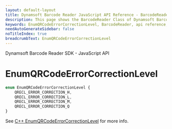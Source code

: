 ```yaml
---
layout: default-layout
title: Dynamsoft Barcode Reader JavaScript API Reference - BarcodeReader
description: This page shows the BarcodeReader Class of Dynamsoft Barcode Reader JavaScript SDK.
keywords: EnumQRCodeErrorCorrectionLevel, BarcodeReader, api reference, javascript, js
needAutoGenerateSidebar: false
noTitleIndex: true
breadcrumbText: EnumQRCodeErrorCorrectionLevel
---
```


Dynamsoft Barcode Reader SDK - JavaScript API
# EnumQRCodeErrorCorrectionLevel

```ts
enum EnumQRCodeErrorCorrectionLevel { 
    QRECL_ERROR_CORRECTION_H, 
    QRECL_ERROR_CORRECTION_L, 
    QRECL_ERROR_CORRECTION_M, 
    QRECL_ERROR_CORRECTION_Q 
}
```

See [C++ EnumQRCodeErrorCorrectionLevel](https://www.dynamsoft.com/barcode-reader/parameters/enum/other-enums.html?ver=latest#qrcodeerrorcorrectionlevel) for more info.